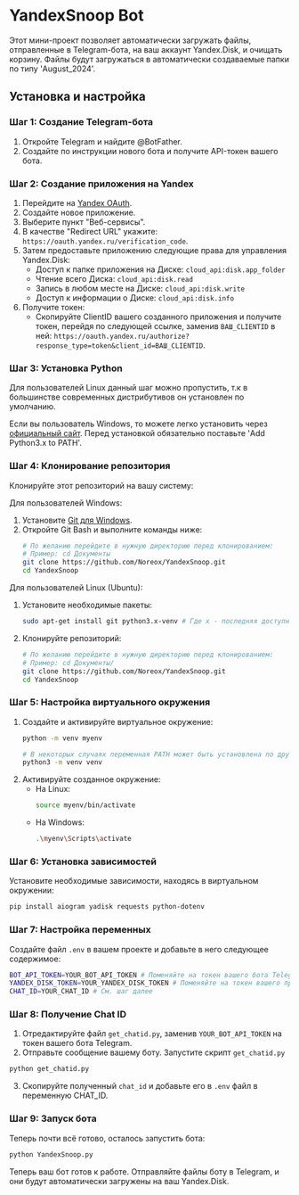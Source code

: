 # YandexSnoop Bot

Этот мини-проект позволяет автоматически загружать файлы, отправленные в Telegram-бота, на ваш аккаунт Yandex.Disk, и очищать корзину. Файлы будут загружаться в автоматически создаваемые папки по типу 'August_2024'. 

## Установка и настройка

### Шаг 1: Создание Telegram-бота

1. Откройте Telegram и найдите @BotFather.
2. Создайте по инструкции нового бота и получите API-токен вашего бота.

### Шаг 2: Создание приложения на Yandex

1. Перейдите на [Yandex OAuth](https://oauth.yandex.ru/).
2. Создайте новое приложение.
3. Выберите пункт "Веб-сервисы".
4. В качестве "Redirect URL" укажите: `https://oauth.yandex.ru/verification_code`.
5. Затем предоставьте приложению следующие права для управления Yandex.Disk:
    - Доступ к папке приложения на Диске: `cloud_api:disk.app_folder`
    - Чтение всего Диска: `cloud_api:disk.read`
    - Запись в любом месте на Диске: `cloud_api:disk.write`
    - Доступ к информации о Диске: `cloud_api:disk.info`
6. Получите токен:
    - Скопируйте ClientID вашего созданного приложения и получите токен, перейдя по следующей ссылке, заменив `ВАШ_CLIENTID` в ней:
      `https://oauth.yandex.ru/authorize?response_type=token&client_id=ВАШ_CLIENTID`.

### Шаг 3: Установка Python

Для пользователей Linux данный шаг можно пропустить, т.к в большинстве современных дистрибутивов он установлен по умолчанию.

Если вы пользователь Windows, то можете легко установить через [официальный сайт](https://www.python.org/downloads/).
Перед установкой обязательно поставьте 'Add Python3.x to PATH'.

### Шаг 4: Клонирование репозитория

Клонируйте этот репозиторий на вашу систему:

Для пользователей Windows:
1. Установите [Git для Windows](https://gitforwindows.org/).
2. Откройте Git Bash и выполните команды ниже:
    ```bash
    # По желанию перейдите в нужную директорию перед клонированием:
    # Пример: cd Документы
    git clone https://github.com/Noreox/YandexSnoop.git
    cd YandexSnoop
    ```

Для пользователей Linux (Ubuntu):
1. Установите необходимые пакеты:
    ```bash
    sudo apt-get install git python3.x-venv # Где x - последняя доступная версия Python в вашей системе, например python3.8 и выше.
    ```
2. Клонируйте репозиторий:
    ```bash
    # По желанию перейдите в нужную директорию перед клонированием:
    # Пример: cd Документы/
    git clone https://github.com/Noreox/YandexSnoop.git
    cd YandexSnoop
    ```

### Шаг 5: Настройка виртуального окружения

1. Создайте и активируйте виртуальное окружение:
    ```bash
    python -m venv myenv

    # В некоторых случаях переменная PATH может быть установлена по другому, в таком случае пробуйте:
    python3 -m venv venv
    ```
2. Активируйте созданное окружение:
    - На Linux:
        ```bash
        source myenv/bin/activate
        ```
    - На Windows:
        ```bash
        .\myenv\Scripts\activate
        ```
        
### Шаг 6: Установка зависимостей

Установите необходимые зависимости, находясь в виртуальном окружении:
```bash
pip install aiogram yadisk requests python-dotenv
```

### Шаг 7: Настройка переменных
Создайте файл `.env` в вашем проекте и добавьте в него следующее содержимое:
```bash
BOT_API_TOKEN=YOUR_BOT_API_TOKEN # Поменяйте на токен вашего бота Telegram
YANDEX_DISK_TOKEN=YOUR_YANDEX_DISK_TOKEN # Поменяйте на токен вашего приложения Yandex 
CHAT_ID=YOUR_CHAT_ID # См. шаг далее
```

### Шаг 8: Получение Chat ID
1. Отредактируйте файл `get_chatid.py`, заменив `YOUR_BOT_API_TOKEN` на токен вашего бота Telegram.
2. Отправьте сообщение вашему боту.
Запустите скрипт `get_chatid.py`
```bash
python get_chatid.py
```
3. Скопируйте полученный `chat_id` и добавьте его в `.env` файл в переменную CHAT_ID.

### Шаг 9: Запуск бота
Теперь почти всё готово, осталось запустить бота:
```bash
python YandexSnoop.py
```
Теперь ваш бот готов к работе. Отправляйте файлы боту в Telegram, и они будут автоматически загружены на ваш Yandex.Disk.
